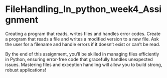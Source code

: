 # FileHandling_In_python_week4_Assignment
Creating a program that reads, writes files and handles error codes.
Create a program that reads a file and writes a modified version to a new file.
Ask the user for a filename and handle errors if it doesn’t exist or can’t be read.

By the end of this assignment, you’ll be skilled in managing files efficiently in Python, ensuring error-free code that gracefully handles unexpected issues. Mastering files and exception handling will allow you to build strong, robust applications!
